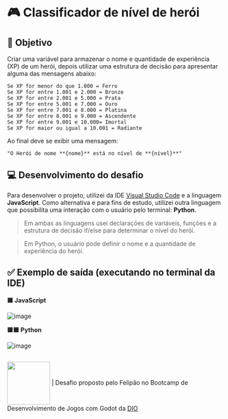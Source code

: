 # 🎮 **Classificador de nível de herói**
## 📝 Objetivo
Criar uma variável para armazenar o nome e  quantidade de experiência (XP) de um herói, depois utilizar uma estrutura de decisão para apresentar alguma das mensagens abaixo:

```
Se XP for menor do que 1.000 = Ferro
Se XP for entre 1.001 e 2.000 = Bronze
Se XP for entre 2.001 e 5.000 = Prata
Se XP for entre 5.001 e 7.000 = Ouro
Se XP for entre 7.001 e 8.000 = Platina
Se XP for entre 8.001 e 9.000 = Ascendente
Se XP for entre 9.001 e 10.000= Imortal
Se XP for maior ou igual a 10.001 = Radiante
```
Ao final deve se exibir uma mensagem:
```
"O Herói de nome **{nome}** está no nível de **{nível}**"
```
## 💻 Desenvolvimento do desafio
Para desenvolver o projeto, utilizei da IDE [Visual Studio Code](https://code.visualstudio.com) e a linguagem **JavaScript**. Como alternativa e para fins de estudo, utilizei outra linguagem que possibilita uma interação com o usuário pelo terminal: **Python**.
> Em ambas as linguagens usei declarações de variáveis, funções e a estrutura de decisão if/else para determinar o nível do herói.

> Em Python, o usuário pode definir o nome e a quantidade de experiência do herói.

## ✅ Exemplo de saída (executando no terminal da IDE)
**🟨 JavaScript**

![image](https://github.com/eprahoje/classificador-de-nivel-de-heroi/assets/143037296/b4f613e4-eddb-4eb6-9689-53ffe2fd67e9)

**🟨🟦 Python**

![image](https://github.com/eprahoje/classificador-de-nivel-de-heroi/assets/143037296/5955ffaf-a3ad-4e1c-bfba-f00325f89f4e)
## 
<img src = "https://github.com/eprahoje/classificador-de-nivel-de-heroi/assets/143037296/488c9d56-21ae-419d-a15b-32824a7fa2fd" width = 100px align = "center"> | Desafio proposto pelo Felipão no Bootcamp de Desenvolvimento de Jogos com Godot da [DIO](https://www.dio.me)
